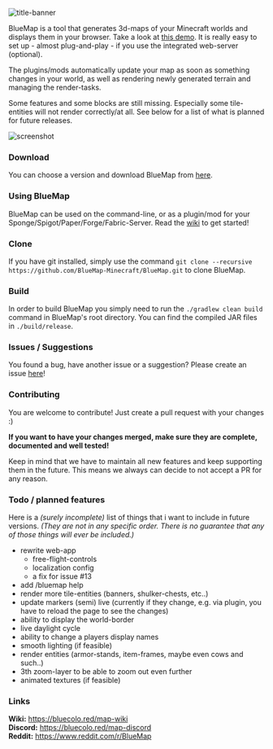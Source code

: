 ![title-banner](https://bluecolored.de/paste/BluemapBanner.png)

BlueMap is a tool that generates 3d-maps of your Minecraft worlds and displays them in your browser. Take a look at [this demo](https://bluecolored.de/bluemap). It is really easy to set up - almost plug-and-play - if you use the integrated web-server (optional).

The plugins/mods automatically update your map as soon as something changes in your world, as well as rendering newly generated terrain and managing the render-tasks.

Some features and some blocks are still missing. Especially some tile-entities will not render correctly/at all. See below for a list of what is planned for future releases.

![screenshot](https://bluecolored.de/paste/BlueMapScreenshot.jpg)

### Download
You can choose a version and download BlueMap from [here](https://github.com/BlueMap-Minecraft/BlueMap/releases).

### Using BlueMap
BlueMap can be used on the command-line, or as a plugin/mod for your Sponge/Spigot/Paper/Forge/Fabric-Server. Read the [wiki](https://github.com/BlueMap-Minecraft/BlueMap/wiki) to get started!

### Clone
If you have git installed, simply use the command `git clone --recursive https://github.com/BlueMap-Minecraft/BlueMap.git` to clone BlueMap.

### Build
In order to build BlueMap you simply need to run the `./gradlew clean build` command in BlueMap's root directory.
You can find the compiled JAR files in `./build/release`.

### Issues / Suggestions
You found a bug, have another issue or a suggestion? Please create an issue [here](https://github.com/BlueMap-Minecraft/BlueMap/issues)!

### Contributing
You are welcome to contribute!
Just create a pull request with your changes :)

**If you want to have your changes merged, make sure they are complete, documented and well tested!**

Keep in mind that we have to maintain all new features and keep supporting them in the future.
This means we always can decide to not accept a PR for any reason.

### Todo / planned features
Here is a *(surely incomplete)* list of things that i want to include in future versions. *(They are not in any specific order. There is no guarantee that any of those things will ever be included.)*

- rewrite web-app
  - free-flight-controls
  - localization config
  - a fix for issue #13
- add /bluemap help
- render more tile-entities (banners, shulker-chests, etc..)
- update markers (semi) live (currently if they change, e.g. via plugin, you have to reload the page to see the changes)
- ability to display the world-border
- live daylight cycle
- ability to change a players display names
- smooth lighting (if feasible)
- render entities (armor-stands, item-frames, maybe even cows and such..)
- 3th zoom-layer to be able to zoom out even further
- animated textures (if feasible)

### Links
**Wiki:** https://bluecolo.red/map-wiki <br>
**Discord:** https://bluecolo.red/map-discord <br>
**Reddit:** https://www.reddit.com/r/BlueMap <br>
